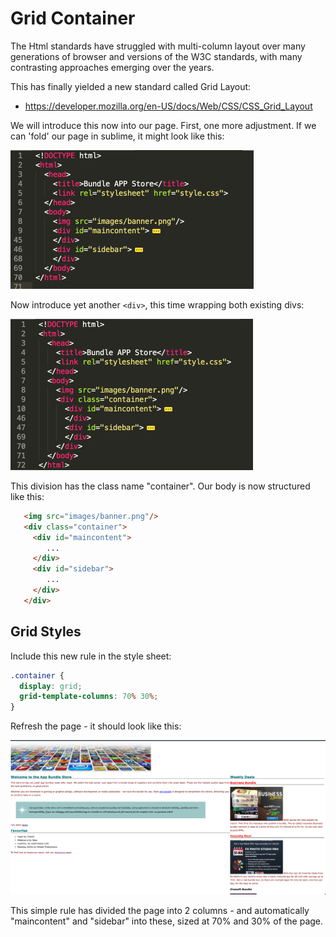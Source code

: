 # Grid Container

The Html standards have struggled with multi-column layout over many generations of browser and versions of the W3C standards, with many contrasting approaches emerging over the years.

This has finally yielded a new standard called Grid Layout:

- <https://developer.mozilla.org/en-US/docs/Web/CSS/CSS_Grid_Layout>

We will introduce this now into our page. First, one more adjustment. If we can 'fold' our page in sublime, it might look like this:

![](img/30x.png)

Now introduce yet another `<div>`, this time wrapping both existing divs:

![](img/31x.png)

This division has the class name "container". Our body is now structured like this:

~~~html
   <img src="images/banner.png"/>
   <div class="container">
     <div id="maincontent">
        ...
     </div>
     <div id="sidebar">
        ...
     </div>
   </div>
~~~


## Grid Styles

Include this new rule in the style sheet:

~~~css
.container {
  display: grid;
  grid-template-columns: 70% 30%;
}
~~~

Refresh the page - it should look like this:

![](img/image.png)

This simple rule has divided the page into 2 columns - and automatically "maincontent" and "sidebar" into these, sized at 70% and 30% of the page.

